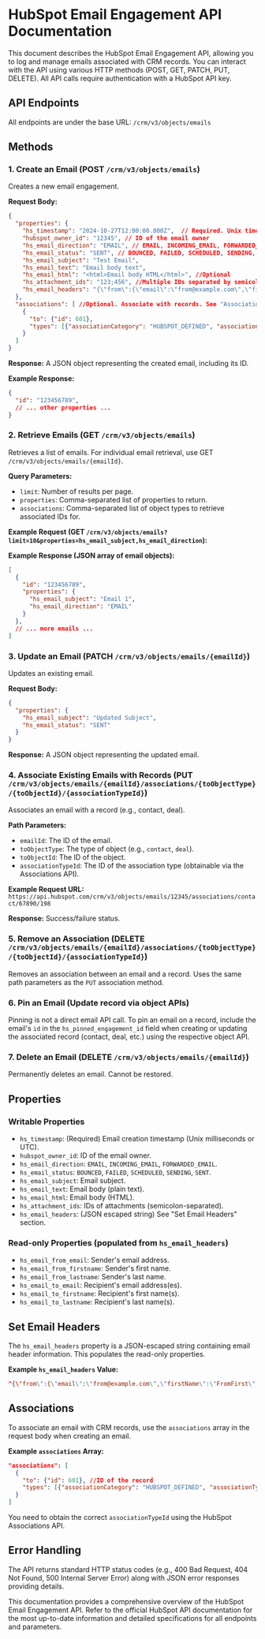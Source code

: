 # HubSpot Email Engagement API Documentation

This document describes the HubSpot Email Engagement API, allowing you to log and manage emails associated with CRM records.  You can interact with the API using various HTTP methods (POST, GET, PATCH, PUT, DELETE).  All API calls require authentication with a HubSpot API key.

## API Endpoints

All endpoints are under the base URL: `/crm/v3/objects/emails`

##  Methods

### 1. Create an Email (POST `/crm/v3/objects/emails`)

Creates a new email engagement.

**Request Body:**

```json
{
  "properties": {
    "hs_timestamp": "2024-10-27T12:00:00.000Z",  // Required. Unix timestamp (milliseconds) or UTC format
    "hubspot_owner_id": "12345", // ID of the email owner
    "hs_email_direction": "EMAIL", // EMAIL, INCOMING_EMAIL, FORWARDED_EMAIL
    "hs_email_status": "SENT", // BOUNCED, FAILED, SCHEDULED, SENDING, SENT
    "hs_email_subject": "Test Email",
    "hs_email_text": "Email body text",
    "hs_email_html": "<html>Email body HTML</html>", //Optional
    "hs_attachment_ids": "123;456", //Multiple IDs separated by semicolon. Optional.
    "hs_email_headers": "{\"from\":{\"email\":\"from@example.com\",\"firstName\":\"FromFirst\",\"lastName\":\"FromLast\"},\"to\":[{\"email\":\"to@example.com\",\"firstName\":\"ToFirst\",\"lastName\":\"ToLast\"}],\"cc\":[],\"bcc\":[]}" //JSON escaped string.  See "Set Email Headers" section.
  },
  "associations": [ //Optional. Associate with records. See "Associations" section.
    {
      "to": {"id": 601},
      "types": [{"associationCategory": "HUBSPOT_DEFINED", "associationTypeId": 210}]
    }
  ]
}
```

**Response:**  A JSON object representing the created email, including its ID.

**Example Response:**

```json
{
  "id": "123456789",
  // ... other properties ...
}
```


### 2. Retrieve Emails (GET `/crm/v3/objects/emails`)

Retrieves a list of emails.  For individual email retrieval, use GET `/crm/v3/objects/emails/{emailId}`.

**Query Parameters:**

* `limit`: Number of results per page.
* `properties`: Comma-separated list of properties to return.
* `associations`: Comma-separated list of object types to retrieve associated IDs for.


**Example Request (GET `/crm/v3/objects/emails?limit=10&properties=hs_email_subject,hs_email_direction`):**


**Example Response (JSON array of email objects):**

```json
[
  {
    "id": "123456789",
    "properties": {
      "hs_email_subject": "Email 1",
      "hs_email_direction": "EMAIL"
    }
  },
  // ... more emails ...
]
```


### 3. Update an Email (PATCH `/crm/v3/objects/emails/{emailId}`)

Updates an existing email.

**Request Body:**

```json
{
  "properties": {
    "hs_email_subject": "Updated Subject",
    "hs_email_status": "SENT"
  }
}
```

**Response:** A JSON object representing the updated email.


### 4. Associate Existing Emails with Records (PUT `/crm/v3/objects/emails/{emailId}/associations/{toObjectType}/{toObjectId}/{associationTypeId}`)

Associates an email with a record (e.g., contact, deal).

**Path Parameters:**

* `emailId`: The ID of the email.
* `toObjectType`: The type of object (e.g., `contact`, `deal`).
* `toObjectId`: The ID of the object.
* `associationTypeId`:  The ID of the association type (obtainable via the Associations API).

**Example Request URL:**  `https://api.hubspot.com/crm/v3/objects/emails/12345/associations/contact/67890/198`

**Response:** Success/failure status.


### 5. Remove an Association (DELETE `/crm/v3/objects/emails/{emailId}/associations/{toObjectType}/{toObjectId}/{associationTypeId}`)

Removes an association between an email and a record.  Uses the same path parameters as the `PUT` association method.


### 6. Pin an Email (Update record via object APIs)

Pinning is not a direct email API call. To pin an email on a record, include the email's `id` in the `hs_pinned_engagement_id` field when creating or updating the associated record (contact, deal, etc.) using the respective object API.


### 7. Delete an Email (DELETE `/crm/v3/objects/emails/{emailId}`)

Permanently deletes an email.  Cannot be restored.


##  Properties

### Writable Properties

* `hs_timestamp`: (Required) Email creation timestamp (Unix milliseconds or UTC).
* `hubspot_owner_id`: ID of the email owner.
* `hs_email_direction`:  `EMAIL`, `INCOMING_EMAIL`, `FORWARDED_EMAIL`.
* `hs_email_status`: `BOUNCED`, `FAILED`, `SCHEDULED`, `SENDING`, `SENT`.
* `hs_email_subject`: Email subject.
* `hs_email_text`: Email body (plain text).
* `hs_email_html`: Email body (HTML).
* `hs_attachment_ids`: IDs of attachments (semicolon-separated).
* `hs_email_headers`: (JSON escaped string)  See "Set Email Headers" section.


### Read-only Properties (populated from `hs_email_headers`)

* `hs_email_from_email`: Sender's email address.
* `hs_email_from_firstname`: Sender's first name.
* `hs_email_from_lastname`: Sender's last name.
* `hs_email_to_email`: Recipient's email address(es).
* `hs_email_to_firstname`: Recipient's first name(s).
* `hs_email_to_lastname`: Recipient's last name(s).


## Set Email Headers

The `hs_email_headers` property is a JSON-escaped string containing email header information.  This populates the read-only properties.

**Example `hs_email_headers` Value:**

```json
"{\"from\":{\"email\":\"from@example.com\",\"firstName\":\"FromFirst\",\"lastName\":\"FromLast\"},\"to\":[{\"email\":\"to@example.com\",\"firstName\":\"ToFirst\",\"lastName\":\"ToLast\"}],\"cc\":[],\"bcc\":[]}"
```

## Associations

To associate an email with CRM records, use the `associations` array in the request body when creating an email.

**Example `associations` Array:**

```json
"associations": [
  {
    "to": {"id": 601}, //ID of the record
    "types": [{"associationCategory": "HUBSPOT_DEFINED", "associationTypeId": 210}] //associationTypeId depends on the object type.
  }
]
```

You need to obtain the correct `associationTypeId` using the HubSpot Associations API.


## Error Handling

The API returns standard HTTP status codes (e.g., 400 Bad Request, 404 Not Found, 500 Internal Server Error) along with JSON error responses providing details.


This documentation provides a comprehensive overview of the HubSpot Email Engagement API. Refer to the official HubSpot API documentation for the most up-to-date information and detailed specifications for all endpoints and parameters.

